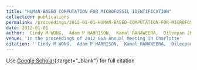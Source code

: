 ```yaml
---
title: "HUMAN-BASED COMPUTATION FOR MICROFOSSIL IDENTIFICATION"
collection: publications
permalink: /proceedings/2012-01-01-HUMAN-BASED-COMPUTATION-FOR-MICROFOSSIL-IDENTIFICATION
date: 2012-01-01
author:  Cindy M WONG,  Adam P HARRISON,  Kamal RANAWEERA,  Dileepan JOSEPH, 
venue: 'In the proceedings of 2012 GSA Annual Meeting in Charlotte'
citation: ' Cindy M WONG,  Adam P HARRISON,  Kamal RANAWEERA,  Dileepan JOSEPH, &quot;HUMAN-BASED COMPUTATION FOR MICROFOSSIL IDENTIFICATION.&quot; In the proceedings of 2012 GSA Annual Meeting in Charlotte, 2012.'
---
```

Use [Google Scholar](https://scholar.google.com/scholar?q=HUMAN+BASED+COMPUTATION+FOR+MICROFOSSIL+IDENTIFICATION){:target="_blank"} for full citation